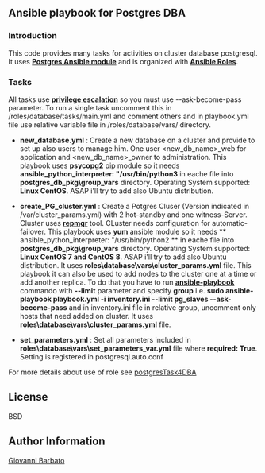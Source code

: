 ## Ansible playbook for Postgres DBA

### Introduction

This code provides many tasks for activities on cluster database postgresql. It uses [**Postgres Ansible module**](https://docs.ansible.com/ansible/2.8/modules/list_of_database_modules.html) and is organized with [**Ansible Roles**](https://docs.ansible.com/ansible/latest/user_guide/playbooks_reuse_roles.html).

### Tasks

All tasks use  [**privilege escalation**](https://docs.ansible.com/ansible/latest/user_guide/become.html) so you must use --ask-become-pass parameter. To run a single task uncomment this in /roles/database/tasks/main.yml and comment others and in  playbook.yml file use relative variable file in /roles/database/vars/ directory.

* **new_database.yml** : Create a new database on a cluster and provide to set up also users to manage him. One user <new_db_name>_web for application and <new_db_name>_owner to administration. This playbook uses **psycopg2** pip module so it needs **ansible_python_interpreter: "/usr/bin/python3** in eache file into **postgres_db_pkg\group_vars** directory. Operating System supported: **Linux CentOS**. ASAP i'll try to add also Ubuntu distribution.

* **create_PG_cluster.yml** : Create a Potgres Cluser (Version indicated in /var/cluster_params.yml) with 2 hot-standby and one witness-Server. Cluster uses [**repmgr**](https://repmgr.org/) tool. CLuster needs configuration for automatic-failover. This playbook uses **yum** ansible module so it needs ** ansible_python_interpreter: "/usr/bin/python2 ** in eache file into **postgres_db_pkg\group_vars** directory. Operating System supported: **Linux CentOS 7 and CentOS 8**. ASAP i'll try to add also Ubuntu distribution. It uses **roles\database\vars\cluster_params.yml** file. This playbook it can also be used to add nodes to the cluster one at a time or add another replica. To do that you have to run [**ansible-playbook**](https://docs.ansible.com/ansible/latest/cli/ansible-playbook.html) commando with **--limit** parameter and specify **group** i.e. **sudo ansible-playbook playbook.yml -i inventory.ini --limit pg_slaves --ask-become-pass** and in inventory.ini file in relative group, uncomment only hosts that need added on cluster. It uses **roles\database\vars\cluster_params.yml** file.

* **set_parameters.yml** : Set all parameters included in **roles\database\vars\set_parameters_var.yml** file where **required: True**. Setting is   registered in postgresql.auto.conf

For more details about use of role see [postgresTask4DBA](roles/postgresTask4DBA)

License
-------

BSD

Author Information
------------------

[Giovanni Barbato](https://github.com/GioBVVF)

